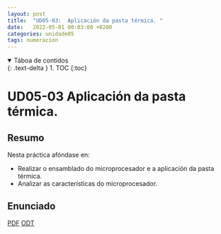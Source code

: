 ```yaml
---
layout: post
title:  "UD05-03:  Aplicación da pasta térmica. "
date:   2022-05-01 00:03:00 +0200
categories: unidade05
tags: numeracion 
---
```


<details open markdown="block">
  <summary>
    Táboa de contidos
  </summary>
  {: .text-delta }
1. TOC
{:toc}
</details>

# UD05-03  Aplicación da pasta térmica. 



## Resumo 
Nesta práctica afóndase en: 
* Realizar o ensamblado do microprocesador e a aplicación da pasta térmica.
* Analizar as características do microprocesador. 

## Enunciado 
[PDF]({{site.baseurl}}/unidade05/t03-pasta-termica.pdf)
[ODT]({{site.baseurl}}unidade05/t03-pasta-termica.odt)
